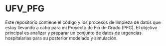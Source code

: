 # UFV_PFG
Este repositorio contiene el código y los procesos de limpieza de datos que estoy llevando a cabo para mi Proyecto de Fin de Grado (PFG). El objetivo principal es analizar y preparar un conjunto de datos de urgencias hospitalarias para su posterior modelado y simulación.
